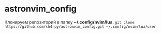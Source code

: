 # astronvim_config

Клонируем репозиторий в папку **~/.config/nvim/lua**.
`git clone https://github.com/sh4rpy/astronvim_config.git ~/.config/nvim/lua/user`
